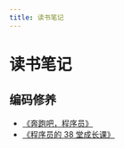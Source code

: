 ```yaml
---
title: 读书笔记
---
```


# 读书笔记

## 编码修养

- [《奔跑吧，程序员》](./%E5%A5%94%E8%B7%91%E5%90%A7-%E7%A8%8B%E5%BA%8F%E5%91%98.md)
- [《程序员的 38 堂成长课》](./%E7%A8%8B%E5%BA%8F%E5%91%98%E7%9A%8438%E5%A0%82%E6%88%90%E9%95%BF%E8%AF%BE.md)
